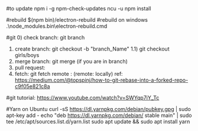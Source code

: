 #to update
npm i -g npm-check-updates
ncu -u
npm install

#rebuild
$(npm bin)/electron-rebuild
#rebuild on windows
.\node_modules\.bin\electron-rebuild.cmd


#git
0) check branch: git branch
1) create branch: git checkout -b "branch_Name"
1.1) git checkout girls/boys
2) merge branch: git merge <source> (if you are in branch)
3) pull request: 
4) fetch: git fetch remote <branchname> : <branchName> (remote: locally)
ref: https://medium.com/@topspinj/how-to-git-rebase-into-a-forked-repo-c9f05e821c8a

#git tutorial:
https://www.youtube.com/watch?v=SWYqp7iY_Tc

#Yarn on Ubuntu
curl -sS https://dl.yarnpkg.com/debian/pubkey.gpg | sudo apt-key add -
echo "deb https://dl.yarnpkg.com/debian/ stable main" | sudo tee /etc/apt/sources.list.d/yarn.list
sudo apt update && sudo apt install yarn
